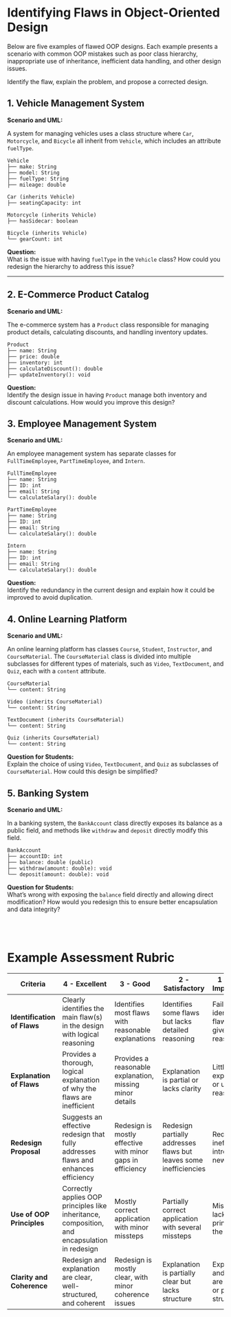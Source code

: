 
# Identifying Flaws in Object-Oriented Design

Below are five examples of flawed OOP designs. Each example presents a scenario with common OOP mistakes such as poor class hierarchy, inappropriate use of inheritance, inefficient data handling, and other design issues. 

Identify the flaw, explain the problem, and propose a corrected design.

## 1. Vehicle Management System

**Scenario and UML:**

A system for managing vehicles uses a class structure where `Car`, `Motorcycle`, and `Bicycle` all inherit from `Vehicle`, which includes an attribute `fuelType`. 

```plaintext
Vehicle
├── make: String
├── model: String
├── fuelType: String
├── mileage: double

Car (inherits Vehicle)
├── seatingCapacity: int

Motorcycle (inherits Vehicle)
├── hasSidecar: boolean

Bicycle (inherits Vehicle)
└── gearCount: int
```

**Question:**  
What is the issue with having `fuelType` in the `Vehicle` class? How could you redesign the hierarchy to address this issue?

---

## 2. E-Commerce Product Catalog

**Scenario and UML:**

The e-commerce system has a `Product` class responsible for managing product details, calculating discounts, and handling inventory updates.

```plaintext
Product
├── name: String
├── price: double
├── inventory: int
├── calculateDiscount(): double
├── updateInventory(): void
```

**Question:**  
Identify the design issue in having `Product` manage both inventory and discount calculations. How would you improve this design?

## 3. Employee Management System

**Scenario and UML:**

An employee management system has separate classes for `FullTimeEmployee`, `PartTimeEmployee`, and `Intern`.

```plaintext
FullTimeEmployee
├── name: String
├── ID: int
├── email: String
└── calculateSalary(): double

PartTimeEmployee
├── name: String
├── ID: int
├── email: String
└── calculateSalary(): double

Intern
├── name: String
├── ID: int
├── email: String
└── calculateSalary(): double
```

**Question:**  
Identify the redundancy in the current design and explain how it could be improved to avoid duplication.

## 4. Online Learning Platform

**Scenario and UML:**

An online learning platform has classes `Course`, `Student`, `Instructor`, and `CourseMaterial`. The `CourseMaterial` class is divided into multiple subclasses for different types of materials, such as `Video`, `TextDocument`, and `Quiz`, each with a `content` attribute.

```plaintext
CourseMaterial
└── content: String

Video (inherits CourseMaterial)
└── content: String

TextDocument (inherits CourseMaterial)
└── content: String

Quiz (inherits CourseMaterial)
└── content: String
```

**Question for Students:**  
Explain the choice of using `Video`, `TextDocument`, and `Quiz` as subclasses of `CourseMaterial`. How could this design be simplified?

## 5. Banking System

**Scenario and UML:**

In a banking system, the `BankAccount` class directly exposes its balance as a public field, and methods like `withdraw` and `deposit` directly modify this field.

```plaintext
BankAccount
├── accountID: int
├── balance: double (public)
├── withdraw(amount: double): void
└── deposit(amount: double): void
```

**Question for Students:**  
What’s wrong with exposing the `balance` field directly and allowing direct modification? How would you redesign this to ensure better encapsulation and data integrity?

<br><br>

# Example Assessment Rubric 

| Criteria                 | 4 - Excellent                                | 3 - Good                                      | 2 - Satisfactory                              | 1 - Needs Improvement                         |
|--------------------------|----------------------------------------------|-----------------------------------------------|-----------------------------------------------|-----------------------------------------------|
| **Identification of Flaws** | Clearly identifies the main flaw(s) in the design with logical reasoning | Identifies most flaws with reasonable explanations | Identifies some flaws but lacks detailed reasoning | Fails to identify major flaws or gives weak reasoning |
| **Explanation of Flaws**  | Provides a thorough, logical explanation of why the flaws are inefficient | Provides a reasonable explanation, missing minor details | Explanation is partial or lacks clarity | Little to no explanation or unclear reasoning |
| **Redesign Proposal**     | Suggests an effective redesign that fully addresses flaws and enhances efficiency | Redesign is mostly effective with minor gaps in efficiency | Redesign partially addresses flaws but leaves some inefficiencies | Redesign is ineffective or introduces new issues |
| **Use of OOP Principles** | Correctly applies OOP principles like inheritance, composition, and encapsulation in redesign | Mostly correct application with minor missteps | Partially correct application with several missteps | Misuse or lack of OOP principles in the redesign |
| **Clarity and Coherence** | Redesign and explanation are clear, well-structured, and coherent | Redesign is mostly clear, with minor coherence issues | Explanation is partially clear but lacks structure | Explanation and redesign are unclear or poorly structured |

